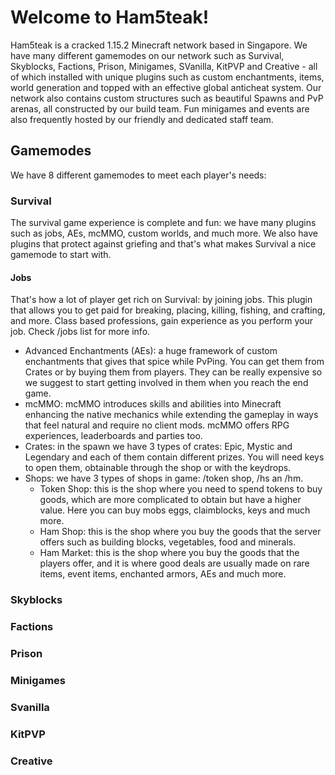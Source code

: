 # Welcome to Ham5teak!
Ham5teak is a cracked 1.15.2 Minecraft network based in Singapore. We have many different gamemodes on our network such as Survival, Skyblocks, Factions, Prison, Minigames, SVanilla, KitPVP and Creative - all of which installed with unique plugins such as custom enchantments, items, world generation and topped with an effective global anticheat system. Our network also contains custom structures such as beautiful Spawns and PvP arenas, all constructed by our build team. Fun minigames and events are also frequently hosted by our friendly and dedicated staff team.

## Gamemodes
We have 8 different gamemodes to meet each player's needs:

### Survival
The survival game experience is complete and fun: we have many plugins such as jobs, AEs, mcMMO, custom worlds, and much more. We also have plugins that protect against griefing and that's what makes Survival a nice gamemode to start with.
#### Jobs
That's how a lot of player get rich on Survival: by joining jobs. This plugin that allows you to get paid for breaking, placing, killing, fishing, and crafting, and more. Class based professions, gain experience as you perform your job. Check /jobs list for more info.
* Advanced Enchantments (AEs): a huge framework of custom enchantments that gives that spice while PvPing. You can get them from Crates or by buying them from players. They can be really expensive so we suggest to start getting involved in them when you reach the end game.
* mcMMO: mcMMO introduces skills and abilities into Minecraft enhancing the native mechanics while extending the gameplay in ways that feel natural and require no client mods. mcMMO offers RPG experiences, leaderboards and parties too.
* Crates: in the spawn we have 3 types of crates: Epic, Mystic and Legendary and each of them contain different prizes. You will need keys to open them, obtainable through the shop or with the keydrops.
* Shops: we have 3 types of shops in game: /token shop, /hs an /hm.
  * Token Shop: this is the shop where you need to spend tokens to buy goods, which are more complicated to obtain but have a higher value. Here you can buy mobs eggs, claimblocks, keys and much more.
  * Ham Shop: this is the shop where you buy the goods that the server offers such as building blocks, vegetables, food and minerals.
  * Ham Market: this is the shop where you buy the goods that the players offer, and it is where good deals are usually made on rare items, event items, enchanted armors, AEs and much more.
### Skyblocks
### Factions
### Prison
### Minigames
### Svanilla
### KitPVP
### Creative
